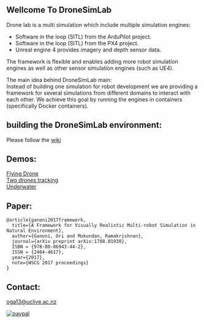 ## Wellcome To DroneSimLab
Drone lab is a multi simulation which include multiple simulation engines:  
- Software in the loop (SITL) from the ArduPilot project.  
- Software in the loop (SITL) from the PX4 project.  
- Unreal engine 4 provides imagery and depth sensor data.  

The framework is flexible and enables adding more robot simulation engines as well as other sensor simulation engines (such as UE4).

The main idea behind DroneSimLab main:  
Instead of building one simulation for robot development we are providing a framework for several simulations from different domains to interact with each other. We achieve this goal by running the engines in containers (specifically Docker containers).

## building the DroneSimLab environment:
Please follow the [wiki](https://github.com/orig74/DroneSimLab/wiki)

## Demos:  
[Flying Drone](https://youtu.be/4dplKATTkMw)  
[Two drones tracking](https://youtu.be/cEeUj4JF16A)    
[Underwater](https://youtu.be/B2h4Dxa31F4)

## Paper:
    @article{ganoni2017framework,
      title={A Framework for Visually Realistic Multi-robot Simulation in Natural Environment},
      author={Ganoni, Ori and Mukundan, Ramakrishnan},
      journal={arXiv preprint arXiv:1708.01938},
      ISBN = {978-80-86943-44-2},
      ISSN = {2464-4617},
      year={2017},
      note={WSCG 2017 proceedings}
    }

## Contact:  
oga13@uclive.ac.nz  

[![paypal](https://www.paypalobjects.com/en_US/i/btn/btn_donateCC_LG.gif)](https://www.paypal.com/cgi-bin/webscr?cmd=_s-xclick&hosted_button_id=66)

